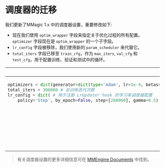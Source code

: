 # 调度器的迁移

我们更新了MMagic 1.x 中的调度器设置，重要修改如下:

- 现在我们使用 `optim_wrapper` 字段来指定关于优化过程的所有配置。`optimizer` 字段现在是 `optim_wrapper` 的一个子字段。
- `lr_config` 字段被移除，我们使用新的 `param_scheduler` 来代替它。
- `total_iters` 字段已移至 `train_cfg`，作为 `max_iters`, `val_cfg` 和 `test_cfg`，用于配置训练、验证和测试中的循环。

<table class="docutils">
<thead>
  <tr>
    <th> Original </th>
    <th> New </th>
<tbody>
<tr>
<td valign="top">

```python
optimizers = dict(generator=dict(type='Adam', lr=1e-4, betas=(0.9, 0.999)))   # 用于构建优化器的配置，支持 PyTorch 中的所有优化器，其参数与 PyTorch 中的参数相同。
total_iters = 300000 # 总训练迭代次数
lr_config = dict( # 用于注册 LrUpdater hook 的学习率调度器配置
    policy='Step', by_epoch=False, step=[200000], gamma=0.5)  # 调度器的策略
```

</td>

<td valign="top">

```python
optim_wrapper = dict(
    dict(
        type='OptimWrapper',
        optimizer=dict(type='Adam', lr=1e-4),
    )
)  # 用于构建优化器的配置，支持 PyTorch 中的所有优化器，其参数与 PyTorch 中的参数相同。
param_scheduler = dict(  # 学习策略的配置
    type='MultiStepLR', by_epoch=False, milestones=[200000], gamma=0.5)  # 调度器的策略
train_cfg = dict(
    type='IterBasedTrainLoop', max_iters=300000, val_interval=5000)  # 训练循环类型的配置
val_cfg = dict(type='ValLoop')  # 验证循环类型的名称
test_cfg = dict(type='TestLoop')  # 测试循环类型的名称
```

</td>

</tr>
</thead>
</table>

> 有关调度器设置的更多详细信息可在 [MMEngine Documents](https://github.com/open-mmlab/mmengine/blob/main/docs/en/migration/param_scheduler.md) 中找到。
